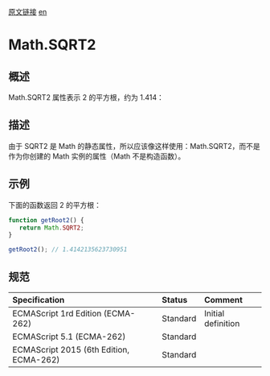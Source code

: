 <a href="https://developer.mozilla.org/zh-CN/docs/Web/JavaScript/Reference/Global_Objects/Math/SQRT2" target="_blank">原文链接</a>
<a href="https://developer.mozilla.org/zh-CN/docs/Web/JavaScript/Reference/Global_Objects/Math/SQRT2" target="_blank">en</a>

# Math.SQRT2

## 概述

Math.SQRT2 属性表示 2 的平方根，约为 1.414：

## 描述

由于 SQRT2 是 Math 的静态属性，所以应该像这样使用：Math.SQRT2，而不是作为你创建的 Math 实例的属性（Math 不是构造函数）。

## 示例

下面的函数返回 2 的平方根：

```javascript
function getRoot2() {
   return Math.SQRT2;
}

getRoot2(); // 1.4142135623730951
```

## 规范

| Specification                           | Status   | Comment            |
|:----------------------------------------|:---------|:-------------------|
| ECMAScript 1rd Edition (ECMA-262)       | Standard | Initial definition |
| ECMAScript 5.1 (ECMA-262)               | Standard |                    |
| ECMAScript 2015 (6th Edition, ECMA-262) | Standard |                    |